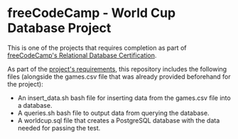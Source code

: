 # freeCodeCamp - World Cup Database Project

This is one of the projects that requires completion as part of [freeCodeCamp's Relational Database Certification](https://www.freecodecamp.org/learn/relational-database/).

As part of the [project's requirements](https://www.freecodecamp.org/learn/relational-database/build-a-world-cup-database-project/build-a-world-cup-database), this repository includes the following files (alongside the games.csv file that was already provided beforehand for the project):

- An insert_data.sh bash file for inserting data from the games.csv file into a database.
- A queries.sh bash file to output data from querying the database.
- A worldcup.sql file that creates a PostgreSQL database with the data needed for passing the test.
